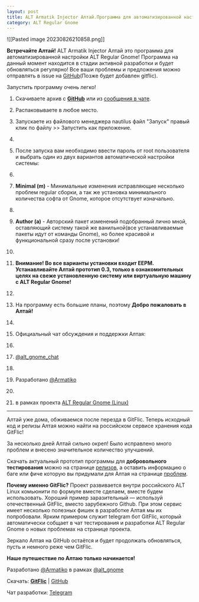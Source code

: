 ```yaml
---
layout: post
title: АLT Armatik Injector Алтай.Программа для автоматизированной настройки ALT Regular Gnome
category: ALT Regular Gnome
---
```


![[Pasted image 20230826210858.png]]

**Встречайте Алтай!** АLT Armatik Injector Алтай это программа для автоматизированной настройки ALT Regular Gnome! Программа на данный момент находится в стадии активной разработки и будет обновляться регулярно! Все ваши проблемы и предложения можно отправлять в issue на [GitHub](https://github.com/Armatik/Altai)(Позже будет добавлен gitflic). 

Запустить программу очень легко! 

1. Скачиваете архив с [**GitHub**](https://github.com/Armatik/Altai) или из [сообщения в чате](https://t.me/alt_gnome_chat/8057). 

2. Распаковываете в любое место. 

3. Запускаете из файлового менеджера nautilus файл "Запуск" правый клик по файлу >> Запустить как приложение. 
4. 
5. После запуска вам необходимо ввести пароль от root пользователя и выбрать один из двух вариантов автоматической настройки системы: 
6. 
7. **Minimal (m)** - Минимальные изменения исправляющие несколько проблем regular сборки, а так же установка минимального количества софта от Gnome, которое отсутствует изначально. 
8. 
9. **Author (a)** - Авторский пакет изменений подобранный лично мной, оставляющий систему такой же ванильной(все устанавливаемые пакеты идут от команды Gnome), но более красивой и функциональной сразу после установки! 
10. 
11. **Внимание! Во все варианты установки входит EEPM.** **Устанавливайте Алтай прототип 0.3, только в ознакомительных целях на свеже установленную систему или виртуальную машину с ALT Regular Gnome!**
12. 
13. На программу есть большие планы, поэтому **Добро пожаловать в Алтай!** 
14. 
15. Официальный чат обсуждения и поддержки Алтая: 
16. 
17. [@alt_gnome_chat](https://t.me/alt_gnome_chat)
18. 
19. Разработано [@Armatiko](https://t.me/armatiko) 
20. 
21. в рамках проекта [ALT Regular Gnome (Linux)](https://t.me/alt_gnome)

---

Алтай уже дома, обживаемся после перезда в GitFlic. Теперь исходный код и релизы Алтая можно найти на российском сервисе хранения кода GitFlic!

За несколько дней Алтай сильно окреп! Было исправлено много проблем и внесено значительное количество улучшений.

Скачать актуальный прототип программы для **добровольного тестирования** можно на странице [релизов](https://gitflic.ru/project/alt-gnome-team/altai/release), а оставить информацию о баге или фиче которую вы придумали для Алтая на странице [проблем](https://gitflic.ru/project/alt-gnome-team/altai/issue?status=OPEN).

**Почему именно GitFlic?** Проект развивается внутри российского ALT Linux комьюнити по формуле вместе сделаем, вместе будем использовать. Хороший пример заразительный — используй отечественный GitFlic, вместо зарубежного Github. При этом сервис имеет несколько полезных фишек в разработке Алтая мы их попробовали. Ярким примером служит telegram бот GitFlic, который автоматически собщает в чат тестирования и разработки ALT Regular Gnome о новых проблемах на странице проекта. 

Зеркало Алтая на GitHub остаётся и будет продолжать обновляться, пусть и немного реже чем GitFlic.

**Наше путешествие по Алтаю только начинается!** 

Разработано [@Armatiko](https://t.me/Armatiko) в рамках [@alt_gnome](https://t.me/alt_gnome)

Скачать: [**GitFlic**](https://gitflic.ru/project/alt-gnome-team/altai) | [GitHub](https://github.com/Armatik/Altai) 

Чат разработки: [Telegram](https://t.me/+CYRz9U6wc8g0MzQy)
